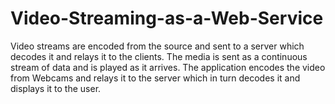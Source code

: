 # Video-Streaming-as-a-Web-Service
Video streams are encoded from the source and sent to a server which decodes it and relays it to the clients. The media is sent as a continuous stream of data and is played as it arrives. The application encodes the video from Webcams and relays it to the server which in turn decodes it and displays it to the user.

